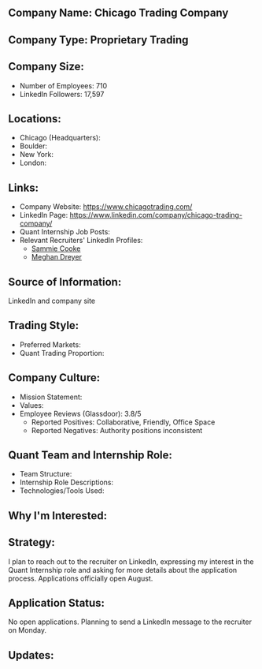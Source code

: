 ## Company Name: Chicago Trading Company

## Company Type: Proprietary Trading

## Company Size:
- Number of Employees: 710
- LinkedIn Followers: 17,597

## Locations:
- Chicago (Headquarters): 
- Boulder: 
- New York: 
- London: 

## Links:
- Company Website: https://www.chicagotrading.com/
- LinkedIn Page: https://www.linkedin.com/company/chicago-trading-company/
- Quant Internship Job Posts: 
- Relevant Recruiters' LinkedIn Profiles: 
  - [Sammie Cooke](https://www.linkedin.com/in/sammiecooke/)
  - [Meghan Dreyer](https://www.linkedin.com/in/meghandreyer/)

## Source of Information:
LinkedIn and company site

## Trading Style:
- Preferred Markets: 
- Quant Trading Proportion: 

## Company Culture:
- Mission Statement: 
- Values: 
- Employee Reviews (Glassdoor): 3.8/5
  - Reported Positives: Collaborative, Friendly, Office Space
  - Reported Negatives: Authority positions inconsistent

## Quant Team and Internship Role:
- Team Structure: 
- Internship Role Descriptions: 
- Technologies/Tools Used: 

## Why I'm Interested:

## Strategy:
I plan to reach out to the recruiter on LinkedIn, expressing my interest in the Quant Internship role and asking for more details about the application process. Applications officially open August.

## Application Status:
No open applications. Planning to send a LinkedIn message to the recruiter on Monday.

## Updates:
